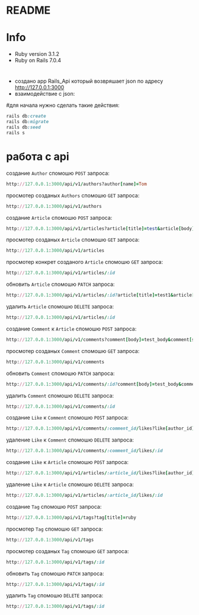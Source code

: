 # README

# Info
* Ruby version 3.1.2
* Ruby on Rails 7.0.4

#
* создано app Rails_Api который возвряшает json по адресу http://127.0.0.1:3000
* взаимодействие с json:

#для начала нужно сделать такие действия:

```ruby
rails db:create
rails db:migrate
rails db:seed
rails s
```

# работа с api
создание ```Author``` спомошю ```POST``` запроса:

```ruby
http://127.0.0.1:3000/api/v1/authors?author[name]=Tom
```
просмотер созданых ```Authors``` спомошю ```GET``` запроса:

```ruby
http://127.0.0.1:3000/api/v1/authors
```
создание ```Article```  спомошю ```POST``` запроса:

```ruby
http://127.0.0.1:3000/api/v1/articles?article[title]=test&article[body]=test&article[author_id]=:author_id&article[status]=published
```

просмотер созданых ```Article``` спомошю ```GET``` запроса:

```ruby
http://127.0.0.1:3000/api/v1/articles
```
просмотер конкрет созданого ```Article``` спомошю ```GET``` запроса:

```ruby
http://127.0.0.1:3000/api/v1/articles/:id
```

обновить ```Article``` спомошю ```PATCH``` запроса:

```ruby
http://127.0.0.1:3000/api/v1/articles/:id?article[title]=test1&article[body]=test1&article[author_id]=:author_id&article[status]=published
```

удалить ```Article``` спомошю ```DELETE``` запроса:

```ruby
http://127.0.0.1:3000/api/v1/articles/:id
```

создание ```Comment``` к ```Article```  спомошю ```POST``` запроса:

```ruby
http://127.0.0.1:3000/api/v1/comments?comment[body]=test_body&comment[status]=published&comment[author_id]=:author_id&comment[article_id]=:article_id
```

просмотер созданых ```Comment``` спомошю ```GET``` запроса:

```ruby
http://127.0.0.1:3000/api/v1/comments
```

обновить ```Comment``` спомошю ```PATCH``` запроса:

```ruby
http://127.0.0.1:3000/api/v1/comments/:id?comment[body]=test_body&comment[status]=published&comment[author_id]=:author_id&comment[article_id]=:article_id
```

удалить ```Comment``` спомошю ```DELETE``` запроса:

```ruby
http://127.0.0.1:3000/api/v1/comments/:id
```

создание ```Like``` к ```Comment``` спомошю ```POST``` запроса:

```ruby
http://127.0.0.1:3000/api/v1/comments/:comment_id/likes?like[author_id]=:author_id
```

удаление ```Like``` к ```Comment``` спомошю ```DELETE``` запроса:

```ruby
http://127.0.0.1:3000/api/v1/comments/:comment_id/likes/:id
```

создание ```Like``` к ```Article``` спомошю ```POST``` запроса:

```ruby
http://127.0.0.1:3000/api/v1/articles/:article_id/likes?like[author_id]=:author_id
```

удаление ```Like``` к ```Article``` спомошю ```DELETE``` запроса:

```ruby
http://127.0.0.1:3000/api/v1/articles/:article_id/likes/:id
```

создание ```Tag``` спомошю ```POST``` запроса:

```ruby
http://127.0.0.1:3000/api/v1/tags?tag[title]=ruby
```

просмотер ```Tag``` спомошю ```GET``` запроса:

```ruby
http://127.0.0.1:3000/api/v1/tags
```

просмотер созданых ```Tag``` спомошю ```GET``` запроса:

```ruby
http://127.0.0.1:3000/api/v1/tags/:id
```

обновить ```Tag``` спомошю ```PATCH``` запроса:

```ruby
http://127.0.0.1:3000/api/v1/tags/:id
```

удалить ```Tag``` спомошю ```DELETE``` запроса:

```ruby
http://127.0.0.1:3000/api/v1/tags/:id
```





